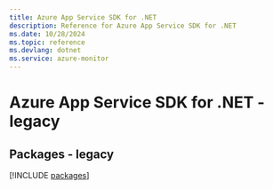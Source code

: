 ```yaml
---
title: Azure App Service SDK for .NET
description: Reference for Azure App Service SDK for .NET
ms.date: 10/28/2024
ms.topic: reference
ms.devlang: dotnet
ms.service: azure-monitor
---
```

# Azure App Service SDK for .NET - legacy
## Packages - legacy
[!INCLUDE [packages](app-service-index.md)]